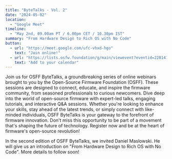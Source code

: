 ```yaml
---
title: "ByteTalks - Vol. 2"
date: "2024-05-02"
location:
  - "Google Meet"
timeline:
  - "May 2nd, 09.00am PT / 6.00pm CET / 10.30pm IST"
summary: "From Hardware Design to Rich OS with No Code"
button:
  - url: "https://meet.google.com/ufc-vhxd-hgo"
    text: "Join online!"
  - url: "https://lists.osfw.foundation/g/main/viewevent?eventid=2281419&calstart=2024-05-02"
    text: "Add to your calendar"
---
```


Join us for OSFF ByteTalks, a groundbreaking series of online webinars brought to you by the Open-Source Firmware Foundation (OSFF). These sessions are designed to connect, educate, and inspire the firmware community, from seasoned professionals to curious newcomers. Dive deep into the world of open-source firmware with expert-led talks, engaging tutorials, and interactive Q&A sessions. Whether you're looking to enhance your skills, stay ahead of the latest trends, or simply connect with like-minded individuals, OSFF ByteTalks is your gateway to the forefront of firmware innovation. Don't miss this opportunity to be part of a movement that's shaping the future of technology. Register now and be at the heart of firmware's open-source revolution!

In the second edition of OSFF ByteTalks, we invited Daniel Maslowski. He will give us an introduction on "From Hardware Design to Rich OS with No Code". More details to follow soon!
